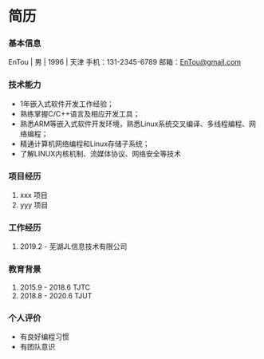 # 简历

### 基本信息

EnTou | 男 | 1996 | 天津
手机：131-2345-6789
邮箱：EnTou@gmail.com

### 技术能力

- 1年嵌入式软件开发工作经验；
- 熟练掌握C/C++语言及相应开发工具；
- 熟悉ARM等嵌入式软件开发环境，熟悉Linux系统交叉编译、多线程编程、网络编程；
- 精通计算机网络编程和Linux存储子系统；
- 了解LINUX内核机制、流媒体协议、网络安全等技术


### 项目经历
1. xxx 项目
2. yyy 项目

### 工作经历
1. 2019.2 -        芜湖JL信息技术有限公司

### 教育背景
1. 2015.9 - 2018.6 TJTC
2. 2018.8 - 2020.6 TJUT

### 个人评价
- 有良好编程习惯
- 有团队意识
